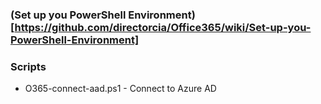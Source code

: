 ### (Set up you PowerShell Environment)[https://github.com/directorcia/Office365/wiki/Set-up-you-PowerShell-Environment]

### Scripts
* O365-connect-aad.ps1 - Connect to Azure AD



